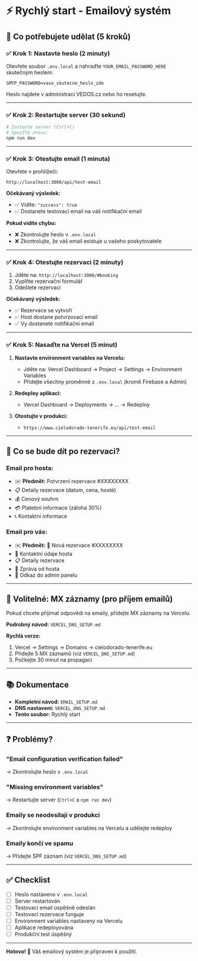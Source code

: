 # ⚡ Rychlý start - Emailový systém

## 🎯 Co potřebujete udělat (5 kroků)

### ✅ Krok 1: Nastavte heslo (2 minuty)

Otevřete soubor `.env.local` a nahraďte `YOUR_EMAIL_PASSWORD_HERE` skutečným heslem:

```env
SMTP_PASSWORD=vase_skutecne_heslo_zde
```

Heslo najdete v administraci VEDOS.cz nebo ho resetujte.

---

### ✅ Krok 2: Restartujte server (30 sekund)

```bash
# Zastavte server (Ctrl+C)
# Spusťte znovu:
npm run dev
```

---

### ✅ Krok 3: Otestujte email (1 minuta)

Otevřete v prohlížeči:
```
http://localhost:3000/api/test-email
```

**Očekávaný výsledek:**
- ✅ Vidíte: `"success": true`
- ✅ Dostanete testovací email na váš notifikační email

**Pokud vidíte chybu:**
- ❌ Zkontrolujte heslo v `.env.local`
- ❌ Zkontrolujte, že váš email existuje u vašeho poskytovatele

---

### ✅ Krok 4: Otestujte rezervaci (2 minuty)

1. Jděte na: `http://localhost:3000/#booking`
2. Vyplňte rezervační formulář
3. Odešlete rezervaci

**Očekávaný výsledek:**
- ✅ Rezervace se vytvoří
- ✅ Host dostane potvrzovací email
- ✅ Vy dostanete notifikační email

---

### ✅ Krok 5: Nasaďte na Vercel (5 minut)

1. **Nastavte environment variables na Vercelu:**
   - Jděte na: Vercel Dashboard → Project → Settings → Environment Variables
   - Přidejte všechny proměnné z `.env.local` (kromě Firebase a Admin)
   
2. **Redeploy aplikaci:**
   - Vercel Dashboard → Deployments → ... → Redeploy

3. **Otestujte v produkci:**
   - `https://www.cielodorado-tenerife.eu/api/test-email`

---

## 📧 Co se bude dít po rezervaci?

### Email pro hosta:
- ✉️ **Předmět:** Potvrzení rezervace #XXXXXXXX
- 📋 Detaily rezervace (datum, cena, hosté)
- 💰 Cenový souhrn
- 💳 Platební informace (záloha 30%)
- 📞 Kontaktní informace

### Email pro vás:
- ✉️ **Předmět:** 🔔 Nová rezervace #XXXXXXXX
- 👤 Kontaktní údaje hosta
- 📋 Detaily rezervace
- 💬 Zpráva od hosta
- 🔗 Odkaz do admin panelu

---

## 🔧 Volitelné: MX záznamy (pro příjem emailů)

Pokud chcete přijímat odpovědi na emaily, přidejte MX záznamy na Vercelu.

**Podrobný návod:** `VERCEL_DNS_SETUP.md`

**Rychlá verze:**
1. Vercel → Settings → Domains → cielodorado-tenerife.eu
2. Přidejte 5 MX záznamů (viz `VERCEL_DNS_SETUP.md`)
3. Počkejte 30 minut na propagaci

---

## 📚 Dokumentace

- **Kompletní návod:** `EMAIL_SETUP.md`
- **DNS nastavení:** `VERCEL_DNS_SETUP.md`
- **Tento soubor:** Rychlý start

---

## ❓ Problémy?

### "Email configuration verification failed"
→ Zkontrolujte heslo v `.env.local`

### "Missing environment variables"
→ Restartujte server (`Ctrl+C` a `npm run dev`)

### Emaily se neodesílají v produkci
→ Zkontrolujte environment variables na Vercelu a udělejte redeploy

### Emaily končí ve spamu
→ Přidejte SPF záznam (viz `VERCEL_DNS_SETUP.md`)

---

## ✅ Checklist

- [ ] Heslo nastaveno v `.env.local`
- [ ] Server restartován
- [ ] Testovací email úspěšně odeslán
- [ ] Testovací rezervace funguje
- [ ] Environment variables nastaveny na Vercelu
- [ ] Aplikace redeployována
- [ ] Produkční test úspěšný

---

**Hotovo! 🎉** Váš emailový systém je připraven k použití.

